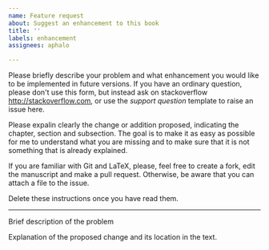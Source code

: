 ```yaml
---
name: Feature request
about: Suggest an enhancement to this book
title: ''
labels: enhancement
assignees: aphalo

---
```


Please briefly describe your problem and what enhancement you would like to be implemented in future versions. If you have an ordinary question, please don't use this form, but instead ask on stackoverflow <http://stackoverflow.com>, or use the _support question_ template to raise an issue here.

Please expalin clearly the change or addition proposed, indicating the chapter, section and subsection. The goal is to make it as easy as possible for me to understand what you are missing and to make sure that it is not something that is already explained.

If you are familiar with Git and LaTeX, please, feel free to create a fork, edit the manuscript and make a pull request. Otherwise, be aware that you can attach a file to the issue.

Delete these instructions once you have read them.

---

Brief description of the problem

Explanation of the proposed change and its location in the text.
